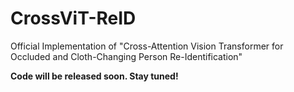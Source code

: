 # CrossViT-ReID
Official Implementation of "Cross-Attention Vision Transformer for Occluded and Cloth-Changing Person Re-Identification"

**Code will be released soon. Stay tuned!**
